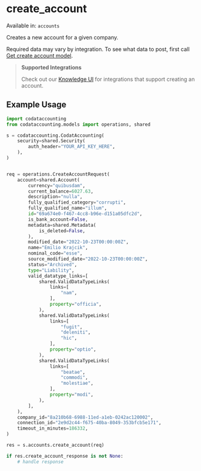 # create_account
Available in: `accounts`

Creates a new account for a given company.

Required data may vary by integration. To see what data to post, first call [Get create account model](https://docs.codat.io/accounting-api#/operations/get-create-chartOfAccounts-model).

> **Supported Integrations**
> 
> Check out our [Knowledge UI](https://knowledge.codat.io/supported-features/accounting?view=tab-by-data-type&dataType=chartOfAccounts) for integrations that support creating an account.

## Example Usage
```python
import codataccounting
from codataccounting.models import operations, shared

s = codataccounting.CodatAccounting(
    security=shared.Security(
        auth_header="YOUR_API_KEY_HERE",
    ),
)


req = operations.CreateAccountRequest(
    account=shared.Account(
        currency="quibusdam",
        current_balance=6027.63,
        description="nulla",
        fully_qualified_category="corrupti",
        fully_qualified_name="illum",
        id="69a674e0-f467-4cc8-b96e-d151a05dfc2d",
        is_bank_account=False,
        metadata=shared.Metadata(
            is_deleted=False,
        ),
        modified_date="2022-10-23T00:00:00Z",
        name="Emilio Krajcik",
        nominal_code="esse",
        source_modified_date="2022-10-23T00:00:00Z",
        status="Archived",
        type="Liability",
        valid_datatype_links=[
            shared.ValidDataTypeLinks(
                links=[
                    "nam",
                ],
                property="officia",
            ),
            shared.ValidDataTypeLinks(
                links=[
                    "fugit",
                    "deleniti",
                    "hic",
                ],
                property="optio",
            ),
            shared.ValidDataTypeLinks(
                links=[
                    "beatae",
                    "commodi",
                    "molestiae",
                ],
                property="modi",
            ),
        ],
    ),
    company_id="8a210b68-6988-11ed-a1eb-0242ac120002",
    connection_id="2e9d2c44-f675-40ba-8049-353bfcb5e171",
    timeout_in_minutes=186332,
)

res = s.accounts.create_account(req)

if res.create_account_response is not None:
    # handle response
```